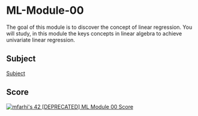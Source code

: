 # ML-Module-00
The goal of this module is to discover the concept of linear regression. You will study, in this module the keys concepts in linear algebra to achieve univariate linear regression.

## Subject
[Subject](Resources/en.subject.pdf)

## Score
[![mfarhi's 42 [DEPRECATED] ML Module 00 Score](https://badge42.vercel.app/api/v2/cl5twx4hw007809mfvxwmzeal/project/2526011)](https://github.com/JaeSeoKim/badge42)